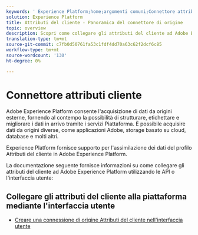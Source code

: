 ```yaml
---
keywords: ' Experience Platform;home;argomenti comuni;Connettore attributi cliente'
solution: Experience Platform
title: Attributi del cliente - Panoramica del connettore di origine
topic: overview
description: Scopri come collegare gli attributi del cliente ad Adobe Experience Platform utilizzando le API o l'interfaccia utente
translation-type: tm+mt
source-git-commit: c7fb0d50761fa53c1fdf4dd70a63c62f2dcf6c85
workflow-type: tm+mt
source-wordcount: '130'
ht-degree: 0%

---
```



# Connettore attributi cliente

Adobe Experience Platform consente l&#39;acquisizione di dati da origini esterne, fornendo al contempo la possibilità di strutturare, etichettare e migliorare i dati in arrivo tramite i servizi Piattaforma. È possibile acquisire dati da origini diverse, come applicazioni  Adobe, storage basato su cloud, database e molti altri.

 Experience Platform fornisce supporto per l&#39;assimilazione dei dati del profilo Attributi del cliente in Adobe Experience Platform.

La documentazione seguente fornisce informazioni su come collegare gli attributi del cliente ad Adobe Experience Platform utilizzando le API o l&#39;interfaccia utente:

## Collegare gli attributi del cliente alla piattaforma mediante l&#39;interfaccia utente

- [Creare una connessione di origine Attributi del cliente nell&#39;interfaccia utente](../../tutorials/ui/create/adobe-applications/customer-attributes.md)
